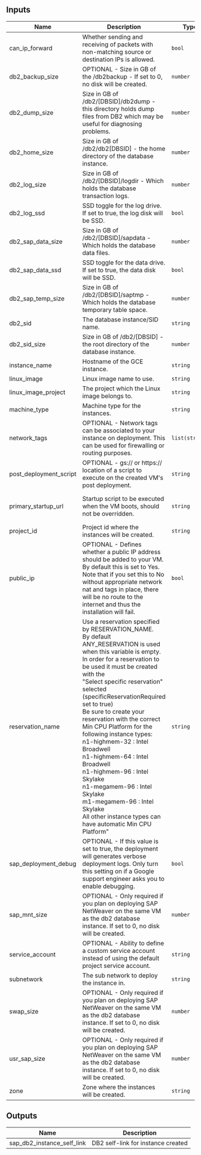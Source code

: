 <!-- BEGINNING OF PRE-COMMIT-TERRAFORM DOCS HOOK -->
## Inputs

| Name | Description | Type | Default | Required |
|------|-------------|------|---------|:--------:|
| can\_ip\_forward | Whether sending and receiving of packets with non-matching source or destination IPs is allowed. | `bool` | `true` | no |
| db2\_backup\_size | OPTIONAL - Size in GB of the /db2backup - If set to 0, no disk will be created. | `number` | `0` | no |
| db2\_dump\_size | Size in GB of /db2/[DBSID]/db2dump - this directory holds dump files from DB2 which may be useful for diagnosing problems. | `number` | `8` | no |
| db2\_home\_size | Size in GB of /db2/db2[DBSID] - the home directory of the database instance. | `number` | `8` | no |
| db2\_log\_size | Size in GB of /db2/[DBSID]/logdir - Which holds the database transaction logs. | `number` | `8` | no |
| db2\_log\_ssd | SSD toggle for the log drive. If set to true, the log disk will be SSD. | `bool` | `true` | no |
| db2\_sap\_data\_size | Size in GB of /db2/[DBSID]/sapdata - Which holds the database data files. | `number` | `30` | no |
| db2\_sap\_data\_ssd | SSD toggle for the data drive. If set to true, the data disk will be SSD. | `bool` | `true` | no |
| db2\_sap\_temp\_size | Size in GB of /db2/[DBSID]/saptmp - Which holds the database temporary table space. | `number` | `8` | no |
| db2\_sid | The database instance/SID name. | `string` | n/a | yes |
| db2\_sid\_size | Size in GB of /db2/[DBSID] - the root directory of the database instance. | `number` | `8` | no |
| instance\_name | Hostname of the GCE instance. | `string` | n/a | yes |
| linux\_image | Linux image name to use. | `string` | n/a | yes |
| linux\_image\_project | The project which the Linux image belongs to. | `string` | n/a | yes |
| machine\_type | Machine type for the instances. | `string` | n/a | yes |
| network\_tags | OPTIONAL - Network tags can be associated to your instance on deployment. This can be used for firewalling or routing purposes. | `list(string)` | `[]` | no |
| post\_deployment\_script | OPTIONAL - gs:// or https:// location of a script to execute on the created VM's post deployment. | `string` | `""` | no |
| primary\_startup\_url | Startup script to be executed when the VM boots, should not be overridden. | `string` | `"curl -s https://www.googleapis.com/storage/v1/core-connect-dm-templates/202404101403/terraform/sap_db2/startup.sh | bash -x -s https://www.googleapis.com/storage/v1/core-connect-dm-templates/202404101403/terraform"` | no |
| project\_id | Project id where the instances will be created. | `string` | n/a | yes |
| public\_ip | OPTIONAL - Defines whether a public IP address should be added to your VM. By default this is set to Yes. Note that if you set this to No without appropriate network nat and tags in place, there will be no route to the internet and thus the installation will fail. | `bool` | `true` | no |
| reservation\_name | Use a reservation specified by RESERVATION\_NAME.<br>By default ANY\_RESERVATION is used when this variable is empty.<br>In order for a reservation to be used it must be created with the<br>"Select specific reservation" selected (specificReservationRequired set to true)<br>Be sure to create your reservation with the correct Min CPU Platform for the<br>following instance types:<br>n1-highmem-32 : Intel Broadwell<br>n1-highmem-64 : Intel Broadwell<br>n1-highmem-96 : Intel Skylake<br>n1-megamem-96 : Intel Skylake<br>m1-megamem-96 : Intel Skylake<br>All other instance types can have automatic Min CPU Platform" | `string` | `""` | no |
| sap\_deployment\_debug | OPTIONAL - If this value is set to true, the deployment will generates verbose deployment logs. Only turn this setting on if a Google support engineer asks you to enable debugging. | `bool` | `false` | no |
| sap\_mnt\_size | OPTIONAL - Only required if you plan on deploying SAP NetWeaver on the same VM as the db2 database instance. If set to 0, no disk will be created. | `number` | `0` | no |
| service\_account | OPTIONAL - Ability to define a custom service account instead of using the default project service account. | `string` | `""` | no |
| subnetwork | The sub network to deploy the instance in. | `string` | n/a | yes |
| swap\_size | OPTIONAL - Only required if you plan on deploying SAP NetWeaver on the same VM as the db2 database instance. If set to 0, no disk will be created. | `number` | `0` | no |
| usr\_sap\_size | OPTIONAL - Only required if you plan on deploying SAP NetWeaver on the same VM as the db2 database instance. If set to 0, no disk will be created. | `number` | `0` | no |
| zone | Zone where the instances will be created. | `string` | n/a | yes |

## Outputs

| Name | Description |
|------|-------------|
| sap\_db2\_instance\_self\_link | DB2 self-link for instance created |

<!-- END OF PRE-COMMIT-TERRAFORM DOCS HOOK -->